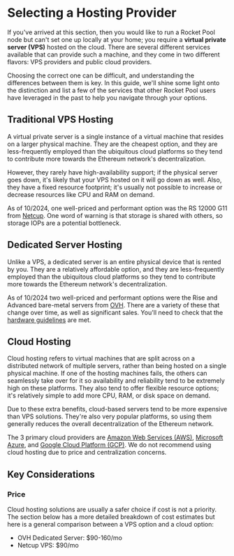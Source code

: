# Selecting a Hosting Provider

If you've arrived at this section, then you would like to run a Rocket Pool node but can't set one up locally at your home; you require a **virtual private server (VPS)** hosted on the cloud.
There are several different services available that can provide such a machine, and they come in two different flavors: VPS providers and public cloud providers.

Choosing the correct one can be difficult, and understanding the differences between them is key.
In this guide, we'll shine some light onto the distinction and list a few of the services that other Rocket Pool users have leveraged in the past to help you navigate through your options.

## Traditional VPS Hosting

A virtual private server is a single instance of a virtual machine that resides on a larger physical machine.
They are the cheapest option, and they are less-frequently employed than the ubiquitous cloud platforms so they tend to contribute more towards the Ethereum network's decentralization.

However, they rarely have high-availability support; if the physical server goes down, it's likely that your VPS hosted on it will go down as well.
Also, they have a fixed resource footprint; it's usually not possible to increase or decrease resources like CPU and RAM on demand.

As of 10/2024, one well-priced and performant option was the RS 12000 G11 from [Netcup](https://www.netcup.eu/vserver/vps.php).
One word of warning is that storage is shared with others, so storage IOPs are a potential bottleneck.

## Dedicated Server Hosting

Unlike a VPS, a dedicated server is an entire physical device that is rented by you. They are a relatively affordable option, and they are less-frequently employed than the ubiquitous cloud platforms so they tend to contribute more towards the Ethereum network's decentralization.

As of 10/2024 two well-priced and performant options were the Rise and Advanced bare-metal servers from [OVH](https://us.ovhcloud.com/). There are a variety of these that change over time, as well as significant sales. You'll need to check that the [hardware guidelines](../local/hardware.md) are met.

## Cloud Hosting

Cloud hosting refers to virtual machines that are split across on a distributed network of multiple servers, rather than being hosted on a single physical machine.
If one of the hosting machines fails, the others can seamlessly take over for it so availability and reliability tend to be extremely high on these platforms.
They also tend to offer flexible resource options; it's relatively simple to add more CPU, RAM, or disk space on demand.

Due to these extra benefits, cloud-based servers tend to be more expensive than VPS solutions.
They're also very popular platforms, so using them generally reduces the overall decentralization of the Ethereum network.

The 3 primary cloud providers are [Amazon Web Services (AWS)](https://aws.amazon.com/), [Microsoft Azure](https://azure.microsoft.com/en-us/), and [Google Cloud Platform (GCP)](https://cloud.google.com/).
We do not recommend using cloud hosting due to price and centralization concerns.

## Key Considerations

### Price

Cloud hosting solutions are usually a safer choice if cost is not a priority.
The section below has a more detailed breakdown of cost estimates but here is a general comparison between a VPS option and a cloud option:

- OVH Dedicated Server: $90-160/mo
- Netcup VPS: $90/mo
